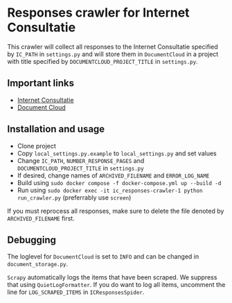 # Responses crawler for Internet Consultatie

This crawler will collect all responses to the Internet Consultatie specified by
`IC_PATH` in `settings.py` and will store them in `DocumentCloud` in a
project with title specified by `DOCUMENTCLOUD_PROJECT_TITLE` in `settings.py`.

## Important links

  - [Internet Consultatie](https://www.internetconsultatie.nl)
  - [Document Cloud](www.documentcloud.org/projects)

## Installation and usage

  - Clone project
  - Copy `local_settings.py.example` to `local_settings.py` and set values
  - Change `IC_PATH`, `NUMBER_RESPONSE_PAGES` and `DOCUMENTCLOUD_PROJECT_TITLE` in `settings.py`
  - If desired, change names of `ARCHIVED_FILENAME` and `ERROR_LOG_NAME`
  - Build using `sudo docker compose -f docker-compose.yml up --build -d`
  - Run using `sudo docker exec -it ic_responses-crawler-1 python run_crawler.py` (preferrably use `screen`)

If you must reprocess all responses, make sure to delete the file denoted by `ARCHIVED_FILENAME` first.

## Debugging

The loglevel for `DocumentCloud` is set to `INFO` and can be changed in `document_storage.py`.

`Scrapy` automatically logs the items that have been scraped. We suppress that using `QuietLogFormatter`.
If you do want to log all items, uncomment the line for `LOG_SCRAPED_ITEMS` in `ICResponsesSpider`.
